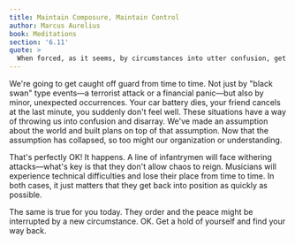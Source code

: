```yaml
---
title: Maintain Composure, Maintain Control
author: Marcus Aurelius
book: Meditations
section: '6.11'
quote: >
  When forced, as it seems, by circumstances into utter confusion, get a hold of yourself quickly. Don't be locked out of the rhythm any longer than necessary. You'll be able to keep the beat if you are constantly returning to it.
---
```


We're going to get caught off guard from time to time. Not just by "black swan" type events—a terrorist attack or a financial panic—but also by minor, unexpected occurrences. Your car battery dies, your friend cancels at the last minute, you suddenly don't feel well. These situations have a way of throwing us into confusion and disarray. We've made an assumption about the world and built plans on top of that assumption. Now that the assumption has collapsed, so too might our organization or understanding.

That's perfectly OK! It happens. A line of infantrymen will face withering attacks—what's key is that they don't allow chaos to reign. Musicians will experience technical difficulties and lose their place from time to time. In both cases, it just matters that they get back into position as quickly as possible.

The same is true for you today. They order and the peace might be interrupted by a new circumstance. OK. Get a hold of yourself and find your way back.
